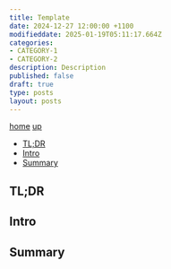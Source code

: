 ```yaml
---
title: Template
date: 2024-12-27 12:00:00 +1100
modifieddate: 2025-01-19T05:11:17.664Z
categories:
- CATEGORY-1
- CATEGORY-2
description: Description
published: false
draft: true
type: posts
layout: posts
---
```


[home](/) [up](./)
 <!--- cSpell:disable --->
* [TL;DR](#tldr)
* [Intro](#intro)
* [Summary](#summary)
 <!--- cSpell:enable --->
## TL;DR

## Intro

## Summary
